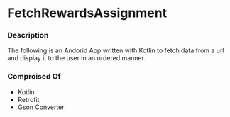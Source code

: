 # FetchRewardsAssignment

### Description
The following is an Andorid App written with Kotlin to fetch data from a url and display it to the user in an ordered manner.

### Comproised Of
- Kotlin
- Retrofit
- Gson Converter
